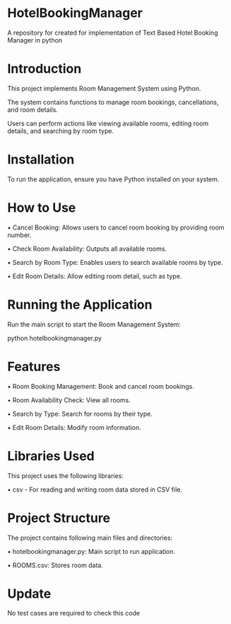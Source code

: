 # HotelBookingManager
A repository for created for implementation of Text Based Hotel Booking Manager in python
# Introduction
This project implements Room Management System using Python.

The system contains functions to manage room bookings, cancellations, and room details.

Users can perform actions like viewing available rooms, editing room details, and searching by room type.

# Installation
To run the application, ensure you have Python installed on your system. 
# How to Use
  •	Cancel Booking: Allows users to cancel room booking by providing room number.

  •	Check Room Availability: Outputs all available rooms.

  •	Search by Room Type: Enables users to search available rooms by type.

  •	Edit Room Details: Allow editing room detail, such as type.

# Running the Application
Run the main script to start the Room Management System:

python hotelbookingmanager.py
# Features
  •	Room Booking Management: Book and cancel room bookings.

  •	Room Availability Check: View all rooms.

  •	Search by Type: Search for rooms by their type.

  •	Edit Room Details: Modify room information.

# Libraries Used
This project uses the following libraries:

  •	csv - For reading and writing room data stored in CSV file.

# Project Structure
The project contains following main files and directories:

  •	hotelbookingmanager.py: Main script to run application.

  •	ROOMS.csv: Stores room data.

# Update
No test cases are required to check this code

